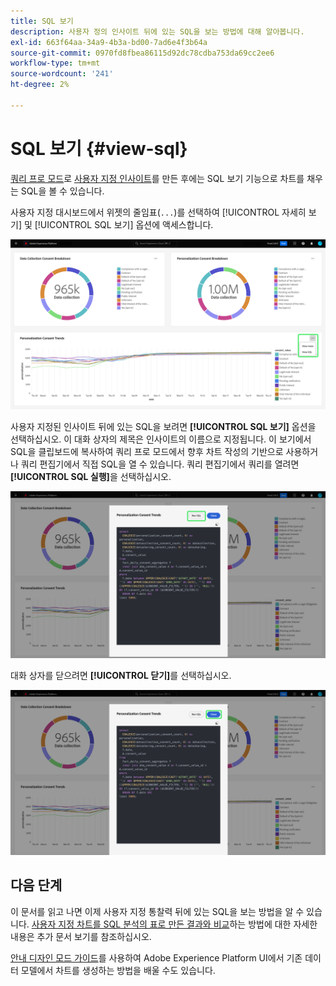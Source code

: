 ```yaml
---
title: SQL 보기
description: 사용자 정의 인사이트 뒤에 있는 SQL을 보는 방법에 대해 알아봅니다.
exl-id: 663f64aa-34a9-4b3a-bd00-7ad6e4f3b64a
source-git-commit: 0970fd8fbea86115d92dc78cdba753da69cc2ee6
workflow-type: tm+mt
source-wordcount: '241'
ht-degree: 2%

---
```


# SQL 보기 {#view-sql}

[쿼리 프로 모드](./overview.md)로 [사용자 지정 인사이트](../sql-insights/overview.md)를 만든 후에는 SQL 보기 기능으로 차트를 채우는 SQL을 볼 수 있습니다.

사용자 지정 대시보드에서 위젯의 줄임표(`...`)를 선택하여 [!UICONTROL 자세히 보기] 및 [!UICONTROL SQL 보기] 옵션에 액세스합니다.

![인사이트의 줄임표 드롭다운 메뉴와 자세히 보기 및 SQL 보기 옵션이 강조 표시된 사용자 지정 대시보드입니다.](../../images/sql-insights/ellipses-dropdown.png)

사용자 지정된 인사이트 뒤에 있는 SQL을 보려면 **[!UICONTROL SQL 보기]** 옵션을 선택하십시오. 이 대화 상자의 제목은 인사이트의 이름으로 지정됩니다. 이 보기에서 SQL을 클립보드에 복사하여 쿼리 프로 모드에서 향후 차트 작성의 기반으로 사용하거나 쿼리 편집기에서 직접 SQL을 열 수 있습니다. 쿼리 편집기에서 쿼리를 열려면 **[!UICONTROL SQL 실행]**&#x200B;을 선택하십시오.

![SQL 및 SQL 실행 옵션이 강조 표시된 인사이트의 SQL을 표시하는 대화 상자입니다.](../../images/query-pro-mode/view-sql.png)

대화 상자를 닫으려면 **[!UICONTROL 닫기]**&#x200B;를 선택하십시오.

![닫기 옵션이 강조 표시된 인사이트의 SQL을 표시하는 대화 상자입니다.](../../images/sql-insights/close-sql-dialog.png)

## 다음 단계

이 문서를 읽고 나면 이제 사용자 지정 통찰력 뒤에 있는 SQL을 보는 방법을 알 수 있습니다. [사용자 지정 차트를 SQL 분석의 표로 만든 결과와 비교](./view-more.md)하는 방법에 대한 자세한 내용은 추가 문서 보기를 참조하십시오.

[안내 디자인 모드 가이드](../../user-defined-dashboards.md)를 사용하여 Adobe Experience Platform UI에서 기존 데이터 모델에서 차트를 생성하는 방법을 배울 수도 있습니다.

